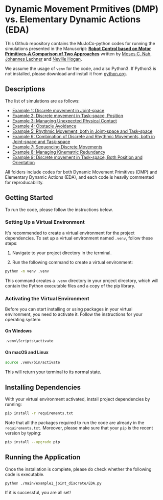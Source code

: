 # Dynamic Movement Prmitives (DMP) vs. Elementary Dynamic Actions (EDA)

This Github repository contains the MuJoCo-python codes for running the simulations presented in the Manuscript: [**Robot Control based on Motor Primitives-A Comparison of Two Approaches**](https://arxiv.org/abs/2310.18771) written by [Moses C. Nah](https://mosesnah-shared.github.io/about.html), [Johannes Lachner](https://jlachner.github.io/) and [Neville Hogan](https://meche.mit.edu/people/faculty/neville@mit.edu). 

We assume the usage of `venv` for the code, and also Python3. If Python3 is not installed, please download and install it from [python.org](https://www.python.org/).

## Descriptions
The list of simulations are as follows:
- [Example 1: Discrete movement in Joint-space](./main/example1_joint_discrete)
- [Example 2: Discrete movement in Task-space, Position](./main/example2_task_discrete)
- [Example 3: Managing Unexpected Physical Contact](./main/example3_unexpected_contact)
- [Example 4: Obstacle Avoidance](./main/example4_obstacle_avoidance)
- [Example 5: Rhythmic Movement, both in Joint-space and Task-space](./main/example5_rhythmic)
- [Example 6: Combination of Discrete and Rhythmic Movements, both in Joint-space and Task-space](./main/example6_discrete_and_rhythmic)
- [Example 7: Sequencing Discrete Movements](./main/example7_sequencing)
- [Example 8: Managing Kinematric Redundancy](./main/example8_redundancy)
- [Example 9: Discrete movement in Task-space, Both Position and Orientation](./main/example9_pos_and_orient)

All folders include codes for both Dynamic Movement Primitives (DMP) and Elementary Dynamic Actions (EDA), and each code is heavily commented for reproducability.

## Getting Started
To run the code, please follow the instructions below.

### Setting Up a Virtual Environment

It's recommended to create a virtual environment for the project dependencies. To set up a virtual environment named `.venv`, follow these steps:

1. Navigate to your project directory in the terminal.

2. Run the following command to create a virtual environment:

```bash
python -m venv .venv
```

This command creates a `.venv` directory in your project directory, which will contain the Python executable files and a copy of the pip library.

### Activating the Virtual Environment

Before you can start installing or using packages in your virtual environment, you need to activate it. Follow the instructions for your operating system:

#### On Windows

```bash
.venv\Scripts\activate
```

#### On macOS and Linux

```bash
source .venv/bin/activate
```

This will return your terminal to its normal state.

## Installing Dependencies
With your virtual environment activated, install project dependencies by running:
```bash
pip install -r requirements.txt
```
Note that all the packages required to run the code are already in the `requirements.txt`. 
Moreover, please make sure that your `pip` is the recent version by typing:
```bash
pip install --upgrade pip
```


## Running the Application
Once the installation is complete, please do check whether the following code is executable.
```bash
python ./main/example1_joint_discrete/EDA.py
```
If it is successful, you are all set!